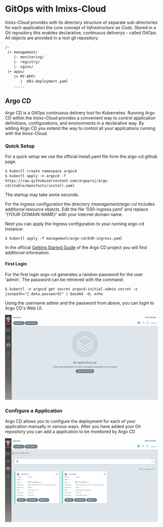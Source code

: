 # GitOps with Imixs-Cloud

*Imixs-Cloud* provides with its directory structure of separate sub-directories for each application the core concept of *Infrastructure as Code*. Stored in a Git repository this enables declarative, continuous deliverys - called GitOps. 
All objects are provided in a root git repository:

	/-
	 |+ management/
	    |- monitoring/
	    |- registry/
	    |- nginx/
	 |+ apps/
	    |+ MY-APP/
	       |  001-deployment.yaml
	    .....
	    
## Argo CD

Argo CD is a GitOps continuous delivery tool for Kubernetes. Running Argo CD within the *Imixs-Cloud* provides a convenient way to control application definitions, configurations, and environments in a declarative way. By adding Argo CD you extend the way to control all your applications running with the *Imixs-Cloud*.

### Quick Setup

For a quick setup we use the official install.yaml file form the argo-cd github page.

	$ kubectl create namespace argocd
	$ kubectl apply -n argocd -f https://raw.githubusercontent.com/argoproj/argo-cd/stable/manifests/install.yaml


The startup may take some seconds. 

For the Ingress configuration the directory */management/argo-cd* includes additional resource objects. Edit the file '030-ingress.yaml' and replace '{YOUR-DOMAIN-NAME}' with your Internet domain name.

Next you can apply the Ingress configuration to your running argo-cd instance:

	$ kubectl apply -f management/argo-cd/030-ingress.yaml

In the official [Getting Started Guide](https://argo-cd.readthedocs.io/en/stable/getting_started/) of the Argo CD project you will find additional information.

#### First Login

For the first login argo-cd generates a random password for the user 'admin'. The password can be retrieved with the command:

	$ kubectl -n argocd get secret argocd-initial-admin-secret -o jsonpath="{.data.password}" | base64 -d; echo


Using the username admin and the password from above, you can login to Argo CD's Web UI.

<img src="images/argocd-001.png" />


### Configure a Application

Argo CD allows you to configure the deployment for each of your application manually in various ways. After you have added your Git repository you can add a application to be monitored by Argo CD


<img src="images/argocd-002.png" />




